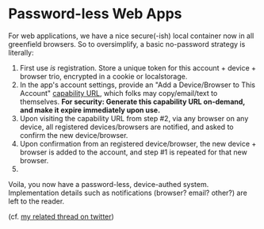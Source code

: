 # Password-less Web Apps
For web applications, we have a nice secure(-ish) local container now in all greenfield browsers. So to oversimplify, a basic no-password strategy is literally:

1. First use _is_ registration. Store a unique token for this account + device + browser trio, encrypted in a cookie or localstorage.  
2. In the app's account settings, provide an "Add a Device/Browser to This Account" [capability URL](https://www.w3.org/TR/capability-urls/), which folks may copy/email/text to themselves. **For security: Generate this capability URL on-demand, and make it expire immediately upon use.**
3. Upon visiting the capability URL from step #2, via any browser on any device, all registered devices/browsers are notified, and asked to confirm the new device/browser.
4. Upon confirmation from an registered device/browser, the new device + browser is added to the account, and step #1 is repeated for that new browser.
5. 

Voila, you now have a password-less, device-authed system. Implementation details such as notifications (browser? email? other?) are left to the reader.

(cf. [my related thread on twitter](https://twitter.com/mrf1337/status/1354095045343924224?s=20))
<!--stackedit_data:
eyJoaXN0b3J5IjpbODQzMjc3NTUxXX0=
-->